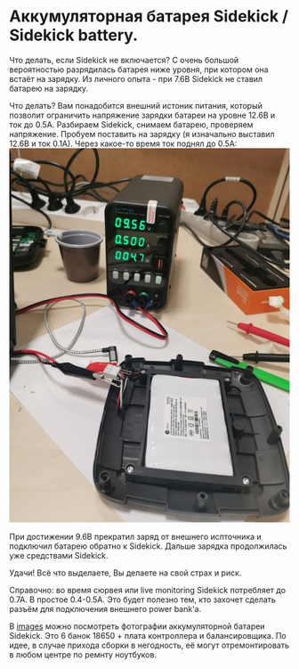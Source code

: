# Аккумуляторная батарея Sidekick / Sidekick battery.

Что делать, если Sidekick не включается? С очень большой вероятностью разрядилась батарея ниже уровня, при котором она встаёт на зарядку. Из личного опыта - при 7.6В Sidekick не ставил батарею на зарядку.

Что делать? Вам понадобится внешний истоник питания, который позволит ограничить напряжение зарядки батареи на уровне 12.6В и ток до 0.5А. Разбираем Sidekick, снимаем батарею, проверяем напряжение. Пробуем поставить на зарядку (я изначально выставил 12.6В и ток 0.1А). Через какое-то время ток поднял до 0.5А:
![Battery_recovery](./images/battery_recover.jpg)

При достижении 9.6В прекратил заряд от внешнего испточника и подключил батарею обратно к Sidekick. Дальше зарядка продолжилась уже средствами Sidekick.

Удачи!
Всё что выделаете, Вы делаете на свой страх и риск.

Справочно: во время сюрвея или live monitoring Sidekick потребляет до 0.7А. В простое 0.4-0.5А. Это будет полезно тем, кто захочет сделать разъём для подключения внешнего power bank'а.

В [images](./images/) можно посмотреть фотографии аккумуляторной батареи Sidekick. Это 6 банок 18650 + плата контроллера и балансировщика. По идее, в случае прихода сборки в негодность, её могут отремонтировать в любом центре по ремнту ноутбуков.